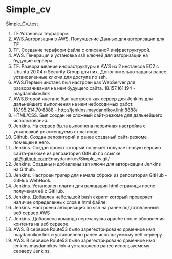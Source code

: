 # Simple_cv
Simple_CV_test

1. TF.Установка терраформ
2. AWS.Авторизация в AWS. Получшение Данных для авторизации для TF
3. TF. Создание тераформ файла с описанной инфраструктурой. 
4. AWS. Генерация и установка ssh ключей для авторизации на будущие сервера.
5. TF. Разворачивание инфраструктуры в AWS из 2 инстансов EC2 c Ubuntu 20.04 и Security Group для них. Дополнительно заданы ранее установленные ключи для доступа по ssh.
6. AWS.Первый инстанс был настроен как WebServer для разворачивания на нем будущего сайта. 18.157.161.194 - maydannikov.link
7. AWS.Второй инстанс был настроен как сервер для Jenkins для дальнейшего выполнения на нем небоходимых работ. 18.195.214.70:8888 - http://jenkins.maydannikov.link:8888/
8. HTML/CSS. Был создан не сложный сайт-резюме для дальнейшего использования.
9. Jenkins. На сервер была выполнена первичная настройка с установкой рекомендуемых плагинов.
10. Github. Создан репозиторий и ранее созданый сайт-резюме помещен в него.
11. Jenkins. Создан проект который получает получает новую версию сайта-резюме из репозитория GitHub по ссылке git@github.com:Emaydannikov/Simple_cv.git/
12. Jenkins. Созданы и добавлены ssh ключи для авторизации Jenkins на Github.
13. Jenkins. Настроен тригер для начала сброки из репозитория GitHub - GitHub WebHook.
14. Jenkins. Установлен плагин для валидации html страницы после получения её с GitHub.
15. Jenkins. Добавлен небольшой bash скрипт который проверяет наличие определенных слов в html файле.
16. Jenkins. Настроена авторизация по ssh на ранее подготовленный веб сервер AWS 
17. Jenkins. Добавлена команда перезапуска apache после обновления контента на веб сервере.
18. AWS. В сервисе Route53 было зарегестрировано доменное имя maydannikov.link и установлено ранее используемому веб серверу.
19. AWS. В сервисе Route53 было зарегестрировано доменное имя jenkins.maydannikov.link и установлено ранее используемому серверу Jenkins.